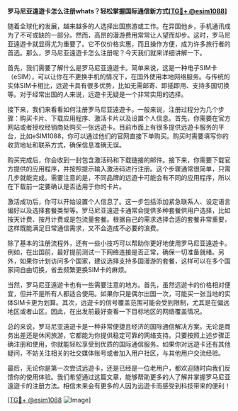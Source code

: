 **罗马尼亚遠遊卡怎么注册whats？轻松掌握国际通信新方式[[TG💪+ @esim1088](https://t.me/s/esim1088)]**

随着全球化的发展，越来越多的人选择出国旅游或工作。在异国他乡，手机通讯成为了不可或缺的一部分。然而，高昂的漫游费用常常让人望而却步。这时，罗马尼亚遠遊卡就显得尤为重要了。它不仅价格实惠，而且操作方便，成为许多旅行者的首选。那么，罗马尼亚遠遊卡怎么注册呢？今天我们就来详细讲解一下。

首先，我们需要了解什么是罗马尼亚遠遊卡。简单来说，这是一种电子SIM卡（eSIM），可以让你在不更换手机的情况下，在国外使用本地网络服务。与传统的实体SIM卡相比，远遊卡具有很多优势，比如无需邮寄、即插即用、支持多国切换等。对于经常出国的人来说，远遊卡无疑是一个非常实用的选择。

接下来，我们来看看如何注册罗马尼亚遠遊卡。一般来说，注册过程分为几个步骤：购买卡片、下载应用程序、激活卡片以及设置个人信息。首先，你需要在官方网站或者授权经销商处购买一张远遊卡。目前市面上有很多提供远遊卡服务的平台，比如eSIM1088，你可以通过他们的官网直接下单购买。购买时需要填写你的收货地址和联系方式，确保信息准确无误。

购买完成后，你会收到一封包含激活码和下载链接的邮件。接下来，你需要下载官方提供的应用程序，并按照提示输入激活码进行注册。这个步骤通常很简单，只需几步就能完成。需要注意的是，不同品牌的远遊卡可能会有不同的应用程序，所以在下载前一定要确认是否适用于你的卡片。

激活成功后，你可以开始设置个人信息了。这一步包括添加紧急联系人、设定语言偏好以及选择套餐类型等。罗马尼亚遠遊卡通常会提供多种套餐供用户选择，比如按天计费、按月计费或是包流量套餐。根据自己的需求选择合适的套餐非常重要，这样既能满足日常通信需求，又不会造成不必要的浪费。

除了基本的注册流程外，还有一些小技巧可以帮助你更好地使用罗马尼亚遠遊卡。例如，在出国前，最好提前测试一下网络连接是否正常，确保一切准备就绪。另外，如果你计划访问多个国家，建议选择支持多国漫游的套餐，这样可以在多个国家间自由切换，省去频繁更换SIM卡的麻烦。

当然，罗马尼亚遠遊卡也有一些需要注意的地方。首先，虽然远遊卡的价格相对便宜，但并不是所有人都适合使用。如果你只是偶尔出国一次，可能买一张当地的实体SIM卡更为划算。其次，远遊卡的信号覆盖范围可能会受到限制，尤其是在偏远地区或者山区。因此，在出发前最好查看一下目标地区的网络覆盖情况。

总的来说，罗马尼亚遠遊卡是一种非常便捷且经济的国际通信解决方案。无论是商务出差还是休闲旅游，它都能为你提供稳定可靠的网络支持。只要按照上述步骤正确注册和使用，你就能轻松享受到优质的国际通信服务。如果你对远遊卡还有其他疑问，不妨关注相关的社交媒体账号或者加入用户社区，与其他用户交流经验。

最后，无论你是第一次尝试远遊卡，还是已经是一位老用户，都欢迎随时向我们反馈你的使用体验。我们希望通过这篇文章，能够帮助更多的人了解并掌握罗马尼亚遠遊卡的注册方法。相信未来会有更多的人因为远遊卡而感受到科技带来的便利！

[[TG💪+ @esim1088](https://t.me/s/esim1088) ![Image](https://i.postimg.cc/4NQfJmqS/Snipaste-2025-05-13-00-14-12.png)]